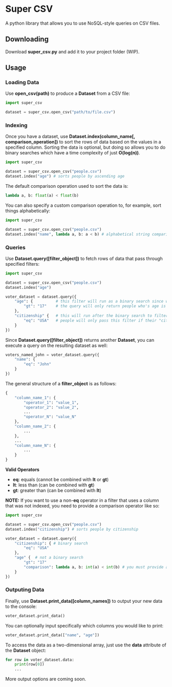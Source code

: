 # Super CSV

A python library that allows you to use NoSQL-style queries on CSV files.

## Downloading

Download **super_csv.py** and add it to your project folder (WIP).

## Usage

### Loading Data

Use **open_csv(path)** to produce a **Dataset** from a CSV file:
```python
import super_csv

dataset = super_csv.open_csv("path/to/file.csv")
```

### Indexing

Once you have a dataset, use **Dataset.index(column_name[, comparison_operation])** to sort the rows of data based on the values in a specified column. Sorting the data is optional, but doing so allows you to do binary searches which have a time complexity of just **O(log(n))**.
```python
import super_csv

dataset = super_csv.open_csv("people.csv")
dataset.index("age") # sorts people by ascending age
```
The default comparison operation used to sort the data is:
```python
lambda a, b: float(a) < float(b)
```
You can also specify a custom comparison operation to, for example, sort things alphabetically:
```python
import super_csv

dataset = super_csv.open_csv("people.csv")
dataset.index("name", lambda a, b: a < b) # alphabetical string comparisons are built-in in Python
```

### Queries

Use **Dataset.query([filter_object])** to fetch rows of data that pass through specified filters:
```python
import super_csv

dataset = super_csv.open_csv("people.csv")
dataset.index("age")

voter_dataset = dataset.query({
    "age": {          # this filter will run as a binary search since we indexed the data by age
        "gt": "17"    # the query will only return people who's age is greater than 17
    },
    "citizenship" {   # this will run after the binary search to filter the narrowed-down data
        "eq": "USA"   # people will only pass this filter if their "citizenship" field is equal to "USA"
    }
})
```
Since **Dataset.query([filter_object])** returns another **Dataset**, you can execute a query on the resulting dataset as well:
```python
voters_named_john = voter_dataset.query({
    "name": {
        "eq": "John"
    }
})
```
The general structure of a **filter_object** is as follows:
```python
{
    "column_name_1": {
        "operator_1": "value_1",
        "operator_2": "value_2",
        ...
        "operator_N": "value_N"
    },
    "column_name_2": {
        ...
    },
    ...
    "column_name_N": {
        ...
    }
}
```


**Valid Operators**
 - **eq**: equals (cannot be combined with **lt** or **gt**)
 - **lt**: less than (can be combined with **gt**)
 - **gt**: greater than (can be combined with **lt**)


**NOTE:** If you want to use a non-**eq** operator in a filter that uses a column that was not indexed, you need to provide a comparison operator like so:
```python
import super_csv

dataset = super_csv.open_csv("people.csv")
dataset.index("citizenship") # sorts people by citizenship

voter_dataset = dataset.query({
    "citizenship": { # binary search
        "eq": "USA"
    },
    "age" {  # not a binary search
        "gt": "17"
        "comparison": lambda a, b: int(a) < int(b) # you must provide a comparison lambda that returns true if argument 1 is less than argument 2
    }
})
```

### Outputing Data

Finally, use **Dataset.print_data([column_names])** to output your new data to the console:
```python
voter_dataset.print_data()
```
You can optionally input specifically which columns you would like to print:
```python
voter_dataset.print_data(["name", "age"])
```
To access the data as a two-dimensional array, just use the **data** attribute of the **Dataset** object:
```python
for row in voter_dataset.data:
    print(row[0])
    ...
```

More output options are coming soon.
